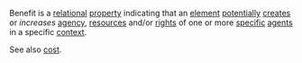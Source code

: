 Benefit is a [relational](https://github.com/gcassel/Modular-Organization-Terminology/blob/master/terms/relationship.md) [property](https://github.com/gcassel/Modular-Organization-Terminology/blob/master/terms/property.md) indicating that an [element](https://github.com/gcassel/Modular-Organization-Terminology/blob/master/terms/element.md) [potentially](https://github.com/gcassel/Modular-Organization-Terminology/blob/master/terms/potential.md) [creates](https://github.com/gcassel/Modular-Organization-Terminology/blob/master/terms/creation.md) or *increases* [agency](https://github.com/gcassel/Modular-Organization-Terminology/blob/master/terms/agency.md), [resources](https://github.com/gcassel/Modular-Organization-Terminology/blob/master/terms/resource.md) and/or [rights](https://github.com/gcassel/Modular-Organization-Terminology/blob/master/terms/right.md) of one or more [specific](https://github.com/gcassel/Modular-Organization-Terminology/blob/master/terms/specific.md) [agents](https://github.com/gcassel/Modular-Organization-Terminology/blob/master/terms/agent.md) in a specific [context](https://github.com/gcassel/Modular-Organization-Terminology/blob/master/terms/context.md).

See also [cost](https://github.com/gcassel/Modular-Organization-Terminology/blob/master/terms/cost.md).
